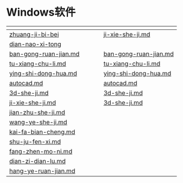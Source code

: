 # Windows软件

<table data-view="cards" data-full-width="true"><thead><tr><th data-type="content-ref"></th><th data-hidden></th><th data-hidden></th><th data-hidden></th><th data-hidden data-card-target data-type="content-ref"></th></tr></thead><tbody><tr><td><a href="zhuang-ji-bi-bei/">zhuang-ji-bi-bei</a></td><td></td><td></td><td></td><td><a href="ji-xie-she-ji.md">ji-xie-she-ji.md</a></td></tr><tr><td><a href="dian-nao-xi-tong/">dian-nao-xi-tong</a></td><td></td><td></td><td></td><td></td></tr><tr><td><a href="ban-gong-ruan-jian.md">ban-gong-ruan-jian.md</a></td><td></td><td></td><td></td><td><a href="ban-gong-ruan-jian.md">ban-gong-ruan-jian.md</a></td></tr><tr><td><a href="tu-xiang-chu-li.md">tu-xiang-chu-li.md</a></td><td></td><td></td><td></td><td><a href="tu-xiang-chu-li.md">tu-xiang-chu-li.md</a></td></tr><tr><td><a href="ying-shi-dong-hua.md">ying-shi-dong-hua.md</a></td><td></td><td></td><td></td><td><a href="ying-shi-dong-hua.md">ying-shi-dong-hua.md</a></td></tr><tr><td><a href="autocad.md">autocad.md</a></td><td></td><td></td><td></td><td><a href="autocad.md">autocad.md</a></td></tr><tr><td><a href="3d-she-ji.md">3d-she-ji.md</a></td><td></td><td></td><td></td><td><a href="3d-she-ji.md">3d-she-ji.md</a></td></tr><tr><td><a href="ji-xie-she-ji.md">ji-xie-she-ji.md</a></td><td></td><td></td><td></td><td><a href="3d-she-ji.md">3d-she-ji.md</a></td></tr><tr><td><a href="jian-zhu-she-ji.md">jian-zhu-she-ji.md</a></td><td></td><td></td><td></td><td></td></tr><tr><td><a href="wang-ye-she-ji.md">wang-ye-she-ji.md</a></td><td></td><td></td><td></td><td></td></tr><tr><td><a href="kai-fa-bian-cheng.md">kai-fa-bian-cheng.md</a></td><td></td><td></td><td></td><td></td></tr><tr><td><a href="shu-ju-fen-xi.md">shu-ju-fen-xi.md</a></td><td></td><td></td><td></td><td></td></tr><tr><td><a href="fang-zhen-mo-ni.md">fang-zhen-mo-ni.md</a></td><td></td><td></td><td></td><td></td></tr><tr><td><a href="dian-zi-dian-lu.md">dian-zi-dian-lu.md</a></td><td></td><td></td><td></td><td></td></tr><tr><td><a href="hang-ye-ruan-jian.md">hang-ye-ruan-jian.md</a></td><td></td><td></td><td></td><td></td></tr></tbody></table>
